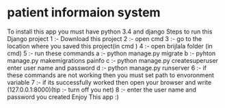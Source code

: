 # patient informaion system
To install this app you must have python 3.4 and django 
Steps to run this Django project
1 :- Download this project
2 :- open cmd
3 :- go to the location where you saved this project(in cmd )
4 :- open brijlala folder (in cmd)
5 :- run these commands
  a :- python manage.py migrate
  b :- pyhton manage.py makemigrations painfo
  c :- python manage.py createsuperuser
      enter user name and password
  d :- python manage.py runserver
6 :- if these commands are not working then you must set path to envoronment variable
7 :- if its successfully worked then open your browser and write (127.0.0.1:8000)(tip :- turn off you net)
8 :- enter the user name and password you created
Enjoy This app :)
